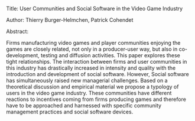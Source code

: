 Title: User Communities and Social Software in the Video Game Industry

Author: Thierry Burger-Helmchen, Patrick Cohendet


Abstract:

Firms manufacturing video games and player communities enjoying the games are closely related, not only in a producer-user way, but also in co-development, testing and diffusion activities. This paper explores these tight relationships. The interaction between firms and user communities in this industry has drastically increased in intensity and quality with the introduction and development of social software. However, Social software has simultaneously raised new managerial challenges. Based on a theoretical discussion and empirical material we propose a typology of users in the video game industry. These communities have different reactions to incentives coming from firms producing games and therefore have to be approached and harnessed with specific community management practices and social software devices.